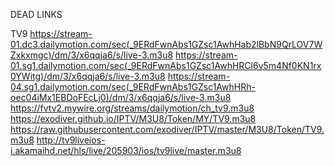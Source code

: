 DEAD LINKS

TV9 
https://stream-01.dc3.dailymotion.com/sec(_9ERdFwnAbs1GZsc1AwhHab2lBbN9QrLOV7WZxkxmgc)/dm/3/x6qqja6/s/live-3.m3u8
https://stream-01.sg1.dailymotion.com/sec(_9ERdFwnAbs1GZsc1AwhHRCl6v5m4Nf0KN1rx0YWitg)/dm/3/x6qqja6/s/live-3.m3u8
https://stream-04.sg1.dailymotion.com/sec(_9ERdFwnAbs1GZsc1AwhHRh-oec04iMx1EBDoFEcLj0)/dm/3/x6qqja6/s/live-3.m3u8
https://fvtv2.mywire.org/streams/dailymotion/ch_tv9.m3u8
https://exodiver.github.io/IPTV/M3U8/Token/MY/TV9.m3u8
https://raw.githubusercontent.com/exodiver/IPTV/master/M3U8/Token/TV9.m3u8
http://tv9liveios-i.akamaihd.net/hls/live/205903/ios/tv9live/master.m3u8